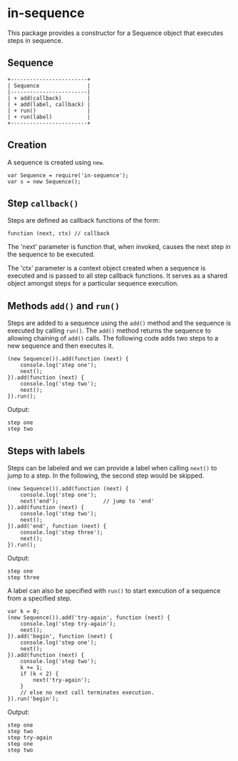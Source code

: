 in-sequence
===========

This package provides a constructor for a Sequence object that executes
steps in sequence.

Sequence
--------

    +------------------------+
    | Sequence               |
    |------------------------|
    | + add(callback)        |
    | + add(label, callback) |
    | + run()                |
    | + run(label)           |
    +------------------------+

Creation
--------

A sequence is created using `new`.

    var Sequence = require('in-sequence');
    var s = new Sequence();

Step `callback()`
-----------------

Steps are defined as callback functions of the form:

    function (next, ctx) // callback

The 'next' parameter is function that, when invoked, causes the next step in the sequence to be executed.

The 'ctx' parameter is a context object created when a sequence is executed and is passed to all step callback functions. It serves as a shared object amongst steps for a particular sequence execution.

Methods `add()` and `run()`
---------------------------

Steps are added to a sequence using the `add()` method and the sequence is executed by calling `run()`. The `add()` method returns the sequence to allowing chaining of `add()` calls. The following code adds two steps to a new sequence and then executes it.

    (new Sequence()).add(function (next) {
        console.log('step one');
        next();
    }).add(function (next) {
        console.log('step two');
        next();
    }).run();
    
Output:

    step one
    step two

Steps with labels
-----------------

Steps can be labeled and we can provide a label when calling `next()` to jump to a step. In the following, the second step would be skipped.

    (new Sequence()).add(function (next) {
        console.log('step one');
        next('end');              // jump to 'end'
    }).add(function (next) {
        console.log('step two');
        next();
    }).add('end', function (next) {
        console.log('step three');
        next();
    }).run();

Output:

    step one
    step three

A label can also be specified with `run()` to start execution of a sequence from a specified step.

    var k = 0;
    (new Sequence()).add('try-again', function (next) {
        console.log('step try-again');
        next();
    }).add('begin', function (next) {
        console.log('step one');
        next();
    }).add(function (next) {
        console.log('step two');
        k += 1;
        if (k < 2) {
            next('try-again');
        }
        // else no next call terminates execution.
    }).run('begin');

Output:

    step one
    step two
    step try-again
    step one
    step two
